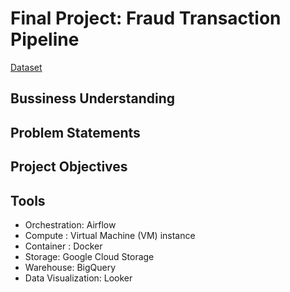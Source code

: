 # Final Project: Fraud Transaction Pipeline

[Dataset](https://drive.google.com/file/d/1LmPGE7Vgn1yYszM0s9nwfmwr36RHI3BB/view?usp=drive_link)

## Bussiness Understanding

## Problem Statements

## Project Objectives

## Tools
- Orchestration: Airflow
- Compute : Virtual Machine (VM) instance
- Container : Docker
- Storage: Google Cloud Storage
- Warehouse: BigQuery
- Data Visualization: Looker